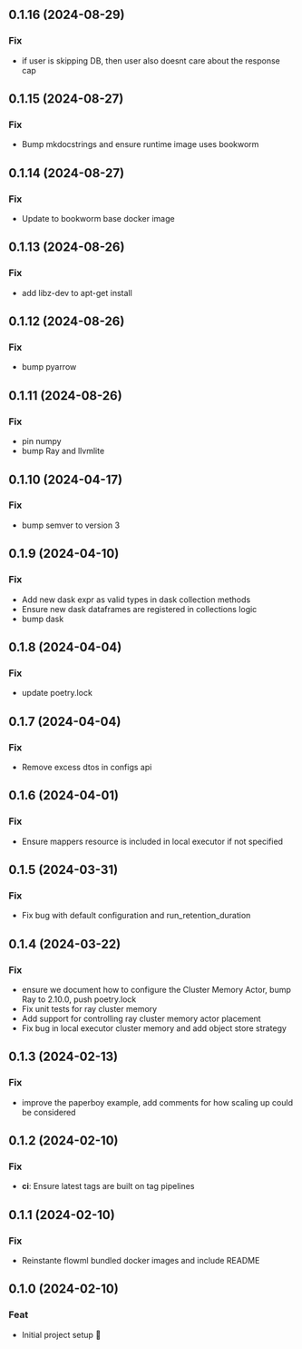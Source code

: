 ## 0.1.16 (2024-08-29)

### Fix

- if user is skipping DB, then user also doesnt care about the response cap

## 0.1.15 (2024-08-27)

### Fix

- Bump mkdocstrings and ensure runtime image uses bookworm

## 0.1.14 (2024-08-27)

### Fix

- Update to bookworm base docker image

## 0.1.13 (2024-08-26)

### Fix

- add libz-dev to apt-get install

## 0.1.12 (2024-08-26)

### Fix

- bump pyarrow

## 0.1.11 (2024-08-26)

### Fix

- pin numpy
- bump Ray and llvmlite

## 0.1.10 (2024-04-17)

### Fix

- bump semver to version 3

## 0.1.9 (2024-04-10)

### Fix

- Add new dask expr as valid types in dask collection methods
- Ensure new dask dataframes are registered in collections logic
- bump dask

## 0.1.8 (2024-04-04)

### Fix

- update poetry.lock

## 0.1.7 (2024-04-04)

### Fix

- Remove excess dtos in configs api

## 0.1.6 (2024-04-01)

### Fix

- Ensure mappers resource is included in local executor if not specified

## 0.1.5 (2024-03-31)

### Fix

- Fix bug with default configuration and run_retention_duration

## 0.1.4 (2024-03-22)

### Fix

- ensure we document how to configure the Cluster Memory Actor, bump Ray to 2.10.0, push poetry.lock
- Fix unit tests for ray cluster memory
- Add support for controlling ray cluster memory actor placement
- Fix bug in local executor cluster memory and add object store strategy

## 0.1.3 (2024-02-13)

### Fix

- improve the paperboy example, add comments for how scaling up could be considered

## 0.1.2 (2024-02-10)

### Fix

- **ci**: Ensure latest tags are built on tag pipelines

## 0.1.1 (2024-02-10)

### Fix

- Reinstante flowml bundled docker images and include README

## 0.1.0 (2024-02-10)

### Feat

- Initial project setup :tada:

